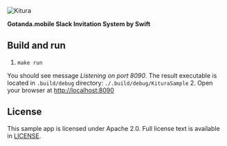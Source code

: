 ![Kitura](https://raw.githubusercontent.com/IBM-Swift/Kitura/master/Documentation/KituraLogo.png)

**Gotanda.mobile Slack Invitation System by Swift**

## Build and run
1. `make run`

  You should see message _Listening on port 8090_. The result executable is located in `.build/debug` directory: `./.build/debug/KituraSample`
2. Open your browser at [http://localhost:8090](http://localhost:8090)


## License

This sample app is licensed under Apache 2.0. Full license text is available in [LICENSE](LICENSE.txt).
